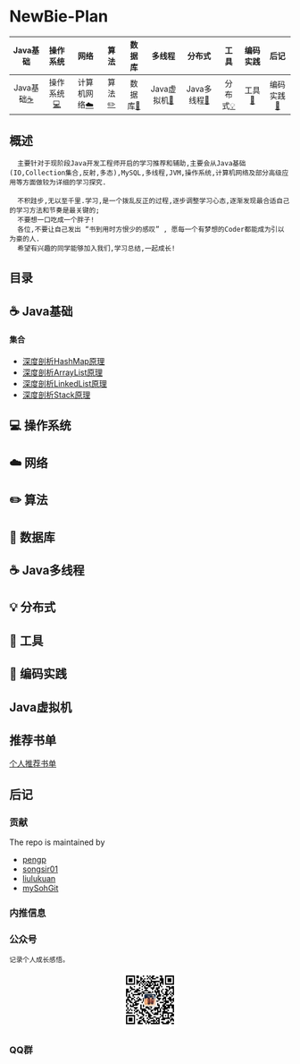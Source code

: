 # NewBie-Plan

|           Java基础           |             操作系统             |             网络             |             算法             |                数据库                |             多线程             |         分布式         |           工具           |                  编码实践                  |         后记         |
| :--------------------------: | :------------------------------: | :--------------------------: | :--------------------------: | :----------------------------------: | :----------------------------: | :--------------------: | :----------------------: | :----------------------------------------: | :------------------: |
| Java基础[:coffee:](#coffee-Java基础) | 操作系统[:computer:](#computer-操作系统) | 计算机网络[:cloud:](#cloud-计算机网络) | 算法[:pencil2:](#pencil2-算法) | 数据库[:floppy_disk:](#floppy_disk-数据库) |Java虚拟机[:art:](#art-Java虚拟机) | Java多线程[:couple:](#coffee-Java多线程) | 分布式[:bulb:](#bulb-分布式) | 工具[:hammer:](#hammer-工具) | 编码实践[:speak_no_evil:](#speak_no_evil-编码实践) | 后记[:memo:](#memo-后记) |
## 概述
```
  主要针对于现阶段Java开发工程师开启的学习推荐和辅助,主要会从Java基础(IO,Collection集合,反射,多态),MySQL,多线程,JVM,操作系统,计算机网络及部分高级应用等方面做较为详细的学习探究.
  
  不积跬步,无以至千里.学习,是一个拨乱反正的过程,逐步调整学习心态,逐渐发现最合适自己的学习方法和节奏是最关键的;
  不要想一口吃成一个胖子!
  各位,不要让自己发出 “书到用时方恨少的感叹” , 愿每一个有梦想的Coder都能成为引以为豪的人.
  希望有兴趣的同学能够加入我们,学习总结,一起成长!
```
## 目录
## :coffee: Java基础
#### 集合
  - [深度剖析HashMap原理](https://github.com/553899811/NewBie-Plan/blob/master/notes/Java%E5%9F%BA%E7%A1%80/Java-%E5%AE%B9%E5%99%A8/Map/HashMap.md)<br>
  - [深度剖析ArrayList原理](https://github.com/553899811/NewBie-Plan/blob/master/notes/Java%E5%9F%BA%E7%A1%80/Java-%E5%AE%B9%E5%99%A8/Collection%E9%9B%86%E5%90%88/%E5%9F%BA%E7%A1%80%E7%9F%A5%E8%AF%86/2.ArrayList.md)<br>
  - [深度剖析LinkedList原理](https://github.com/553899811/NewBie-Plan/blob/master/notes/Java%E5%9F%BA%E7%A1%80/Java-%E5%AE%B9%E5%99%A8/Collection%E9%9B%86%E5%90%88/%E5%9F%BA%E7%A1%80%E7%9F%A5%E8%AF%86/3.LinkedList.md)<br>
  - [深度剖析Stack原理](https://github.com/553899811/NewBie-Plan/blob/master/notes/Java%E5%9F%BA%E7%A1%80/Java-%E5%AE%B9%E5%99%A8/Collection%E9%9B%86%E5%90%88/%E5%9F%BA%E7%A1%80%E7%9F%A5%E8%AF%86/4.Stack.md)

## :computer: 操作系统
## :cloud: 网络
## :pencil2: 算法
## :floppy_disk: 数据库
## :coffee: Java多线程
## :bulb: 分布式
## :hammer: 工具
## :speak_no_evil: 编码实践
##
## Java虚拟机
## 推荐书单
  [个人推荐书单](https://github.com/553899811/NewBie-Plan/blob/master/BookList.md)
  

## 后记
### 贡献
 The repo is maintained by

 - [pengp](https://github.com/pengp)</br>
 - [songsir01](https://github.com/songsir01)</br>
 - [liulukuan](https://github.com/liulukuan)</br>
 - [mySohGit](https://github.com/mySohGit)
### 内推信息

### 公众号
```
记录个人成长感悟。
```
<center>
<img src="about/conghuajidan.jpg" width="20%" height="20%"/>
</center>

### QQ群

  
